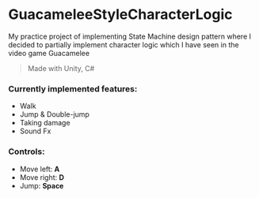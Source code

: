 # GuacameleeStyleCharacterLogic
My practice project of implementing State Machine design pattern where I decided to partially implement character logic which I have seen in the video game Guacamelee
> Made with Unity, C#

### Currently implemented features:
- Walk
- Jump & Double-jump
- Taking damage
- Sound Fx


### Controls:
- Move left: **A**
- Move right: **D**
- Jump: **Space**
